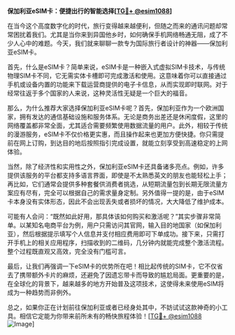 **保加利亚eSIM卡：便捷出行的智能选择[[TG💪+ @esim1088](https://t.me/s/esim1088)]**

在当今这个高度数字化的时代，旅行变得越来越便利，但随之而来的通讯问题却常常困扰着我们。尤其是当你来到异国他乡时，如何确保手机网络畅通无阻，成了不少人心中的难题。今天，我们就来聊聊一款专为国际旅行者设计的神器——保加利亚eSIM卡。

首先，什么是eSIM卡？简单来说，eSIM卡是一种嵌入式虚拟SIM卡技术，与传统物理SIM卡不同，它无需实体卡槽即可完成激活和使用。这意味着你可以直接通过手机或设备内置的功能来下载运营商提供的电子卡信息，从而实现即时联网。对于经常往返于多个国家的人来说，这种灵活性无疑是一个巨大的福音。

那么，为什么推荐大家选择保加利亚eSIM卡呢？首先，保加利亚作为一个欧洲国家，拥有发达的通信基础设施和服务体系。无论是商务出差还是休闲度假，这里的网络覆盖都非常全面，尤其适合需要频繁使用数据流量的用户。此外，相较于传统的漫游服务，eSIM卡不仅价格更实惠，而且操作起来也更加方便快捷。你只需提前在网上订购，到达目的地后按照指引完成设置，就能立刻享受到高速稳定的上网体验。

当然，除了经济性和实用性之外，保加利亚eSIM卡还具备诸多亮点。例如，许多提供该服务的平台都支持多语言界面，即使是不太熟悉英文的朋友也能轻松上手；再比如，它们通常会提供多种套餐供消费者挑选，从短期流量包到长期无限流量方案应有尽有，完全可以根据自己的需求量身定制。另外值得一提的是，由于eSIM卡本身没有实体形态，因此不会出现丢失或者损坏的情况，大大降低了维护成本。

可能有人会问：“既然如此好用，那具体该如何购买和激活呢？”其实步骤非常简单。以某知名电商平台为例，用户只需访问其官网，输入目的地国家（如保加利亚），然后根据提示填写个人信息并支付相应费用即可下单成功。接下来，只需打开手机上的相关应用程序，扫描收到的二维码，几分钟内就能完成整个激活流程。整个过程既直观又高效，完全没有门槛可言。

最后，让我们再强调一下eSIM卡的优势所在吧！相比起传统的SIM卡，它不仅省去了携带额外卡片的麻烦，还避免了因遗忘带卡而导致的尴尬局面。更重要的是，在全球化的背景下，越来越多的地方开始普及这项技术，这使得未来使用eSIM将成为一种趋势而非例外。

总之，如果你正在计划前往保加利亚或者已经身处其中，不妨试试这款神奇的小工具。相信它定能为你带来前所未有的畅快旅程体验！[[TG💪+ @esim1088](https://t.me/s/esim1088) ![Image](https://i.postimg.cc/4NQfJmqS/Snipaste-2025-05-13-00-14-12.png)]